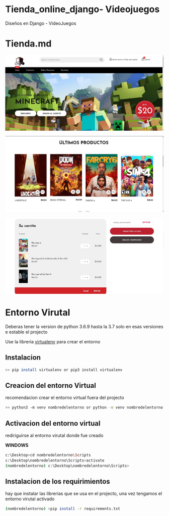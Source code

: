 # Tienda_online_django- Videojuegos
Diseños en Django - VideoJuegos
# Tienda.md

![](https://github.com/AnthonyTriguero/Tienda_online_django/raw/master/static/images/tienda155.jpg)

![](https://github.com/AnthonyTriguero/Tienda_online_django/raw/master/static/images/tienda1554.jpg)

![](https://github.com/AnthonyTriguero/Tienda_online_django/raw/master/static/images/tienda1556.jpg)




# Entorno Virutal

Deberas tener la version de python 3.6.9 hasta la 3.7 solo en esas versiones e estable el projecto

Use la libreria  [virtualenv](https://pypi.org/project/virtualenv/) para crear el entorno
## Instalacion
```bash
>> pip install virtualenv or pip3 install virtualenv
```
## Creacion del entorno Virtual

recomendacion crear el entorno virtual fuera del projecto

```bash
>> python3 -m venv nombredelentorno or python -m venv nombredelentorno
```


## Activacion del entorno virtual

rediriguirse al entorno virutal donde fue creado

**WINDOWS**
```bash
c:\Desktop>cd nombredelentorno\Scripts
c:\Desktop\nombredelentorno\Scripts>activate
(nombredelentorno) c:\Desktop\nombredelentorno\Scripts> 
```
## Instalacion de los requirimientos

hay que instalar las librerias que se usa en el projecto, una vez tengamos el entorno virutal activado

```bash
(nombredelentorno) >pip install -r requirements.txt
```

